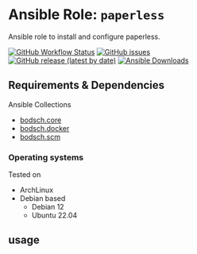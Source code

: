 
# Ansible Role:  `paperless`

Ansible role to install and configure paperless.


[![GitHub Workflow Status](https://img.shields.io/github/actions/workflow/status/bodsch/ansible-paperless/main.yml?branch=main)][ci]
[![GitHub issues](https://img.shields.io/github/issues/bodsch/ansible-paperless)][issues]
[![GitHub release (latest by date)](https://img.shields.io/github/v/release/bodsch/ansible-paperless)][releases]
[![Ansible Downloads](https://img.shields.io/ansible/role/d/bodsch/paperless?logo=ansible)][galaxy]

[ci]: https://github.com/bodsch/ansible-paperless/actions
[issues]: https://github.com/bodsch/ansible-paperless/issues?q=is%3Aopen+is%3Aissue
[releases]: https://github.com/bodsch/ansible-paperless/releases
[galaxy]: https://galaxy.ansible.com/ui/standalone/roles/bodsch/paperless/

## Requirements & Dependencies

Ansible Collections

- [bodsch.core](https://github.com/bodsch/ansible-collection-core)
- [bodsch.docker](https://github.com/bodsch/ansible-collection-docker)
- [bodsch.scm](https://github.com/bodsch/ansible-collection-scm)

### Operating systems

Tested on

* ArchLinux
* Debian based
    - Debian 12
    - Ubuntu 22.04

## usage
